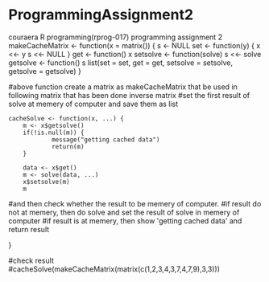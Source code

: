 ProgrammingAssignment2
======================

couraera R programming(rprog-017) programming assignment 2
  makeCacheMatrix <- function(x = matrix()) {
  s <- NULL
  set <- function(y) {
    x <<- y
    s <<- NULL
  }
  get <- function() x
  setsolve <- function(solve) s <<- solve
  getsolve <- function() s
  list(set = set, get = get,
         setsolve = setsolve,
         getsolve = getsolve)
}

#above function create a matrix as makeCacheMatrix that be used in following matrix that has been done inverse matrix
#set the first result of solve at memery of computer and save them as list




    cacheSolve <- function(x, ...) {
        m <- x$getsolve()
        if(!is.null(m)) {
                message("getting cached data")
                return(m)
        }
 
        data <- x$get()
        m <- solve(data, ...)
        x$setsolve(m)
        m

#and then check whether the result to be memery of computer.
#if result do not at memery, then do solve and set the result of solve in memery of computer
#if result is at memery, then show 'getting cached data' and return result 


}


#check result
#cacheSolve(makeCacheMatrix(matrix(c(1,2,3,4,3,7,4,7,9),3,3)))
